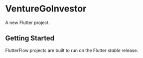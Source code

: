 # VentureGoInvestor

A new Flutter project.

## Getting Started

FlutterFlow projects are built to run on the Flutter _stable_ release.
